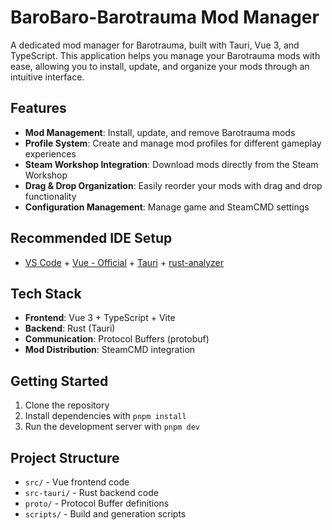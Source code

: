 # BaroBaro-Barotrauma Mod Manager

A dedicated mod manager for Barotrauma, built with Tauri, Vue 3, and TypeScript. This application helps you manage your
Barotrauma mods with ease, allowing you to install, update, and organize your mods through an intuitive interface.

## Features

- **Mod Management**: Install, update, and remove Barotrauma mods
- **Profile System**: Create and manage mod profiles for different gameplay experiences
- **Steam Workshop Integration**: Download mods directly from the Steam Workshop
- **Drag & Drop Organization**: Easily reorder your mods with drag and drop functionality
- **Configuration Management**: Manage game and SteamCMD settings

## Recommended IDE Setup

- [VS Code](https://code.visualstudio.com/) + [Vue - Official](https://marketplace.visualstudio.com/items?itemName=Vue.volar) + [Tauri](https://marketplace.visualstudio.com/items?itemName=tauri-apps.tauri-vscode) + [rust-analyzer](https://marketplace.visualstudio.com/items?itemName=rust-lang.rust-analyzer)

## Tech Stack

- **Frontend**: Vue 3 + TypeScript + Vite
- **Backend**: Rust (Tauri)
- **Communication**: Protocol Buffers (protobuf)
- **Mod Distribution**: SteamCMD integration

## Getting Started

1. Clone the repository
2. Install dependencies with `pnpm install`
3. Run the development server with `pnpm dev`

## Project Structure

- `src/` - Vue frontend code
- `src-tauri/` - Rust backend code
- `proto/` - Protocol Buffer definitions
- `scripts/` - Build and generation scripts
